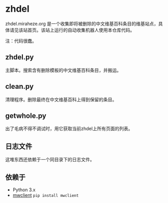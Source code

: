 # zhdel
zhdel.miraheze.org 是一个收集即将被删除的中文维基百科条目的维基站点，具体请见该站首页。该站上运行的自动收集机器人使用本仓库代码。

注：代码很蠢。

## zhdel.py
主脚本。搜索含有删除模板的中文维基百科条目，并搬运。

## clean.py
清理程序。删除最终在中文维基百科上得到保留的条目。

## getwhole.py
出了毛病不得不调试时，用它获取当前zhdel上所有页面的列表。

## 日志文件
这堆东西还依赖于一个同目录下的日志文件。

## 依赖于
- Python 3.x
- [mwclient](https://github.com/mwclient/mwclient) `pip install mwclient`
